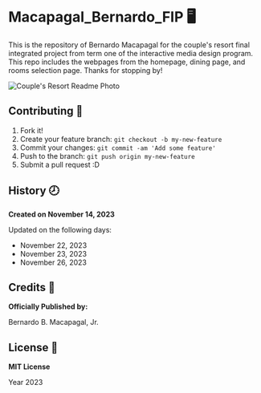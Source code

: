 # Macapagal_Bernardo_FIP :desktop_computer:
This is the repository of Bernardo Macapagal for the couple's resort final integrated project from term one of the interactive media design program. This repo includes the webpages from the homepage, dining page, and rooms selection page. Thanks for stopping by!

![Couple's Resort Readme Photo](/images/readme_photos.jpg)

## Contributing :bookmark:
1. Fork it!
2. Create your feature branch: `git checkout -b my-new-feature`
3. Commit your changes: `git commit -am 'Add some feature'`
4. Push to the branch: `git push origin my-new-feature`
5. Submit a pull request :D

## History :clock8:
__Created on November 14, 2023__

Updated on the following days:
- November 22, 2023
- November 23, 2023
- November 26, 2023

## Credits 	:adult:
__Officially Published by:__

Bernardo B. Macapagal, Jr.

## License :page_facing_up:
__MIT License__

Year 2023